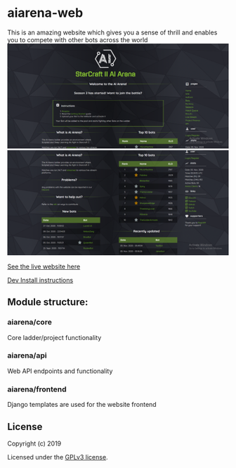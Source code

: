 # aiarena-web
This is an amazing website which gives you a sense of thrill and enables you to compete with other bots across the world 
<img src="Images/img1.png">
<img src="Images/img2.png">

[See the live website here](https://aiarena.net/)

[Dev Install instructions](./doc/INSTALL.md)

## Module structure:
### aiarena/core
Core ladder/project functionality

### aiarena/api
Web API endpoints and functionality

### aiarena/frontend
Django templates are used for the website frontend


## License

Copyright (c) 2019

Licensed under the [GPLv3 license](LICENSE).
